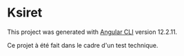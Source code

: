 # Ksiret

This project was generated with [Angular CLI](https://github.com/angular/angular-cli) version 12.2.11.

Ce projet à été fait dans le cadre d'un test technique.